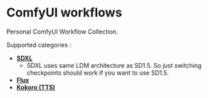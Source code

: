 # ComfyUI workflows
Personal ComfyUI Workflow Collection.

Supported categories : 
- [**SDXL**](https://github.com/jhj0517/ComfyUI-workflows/tree/master/sdxl)
   - SDXL uses same LDM architecture as SD1.5. So just switching checkpoints should work if you want to use SD1.5.
- [**Flux**](https://github.com/jhj0517/ComfyUI-workflows/tree/master/flux)
- [**Kokoro (TTS)**](https://github.com/jhj0517/ComfyUI-workflows/tree/master/kokoro)
